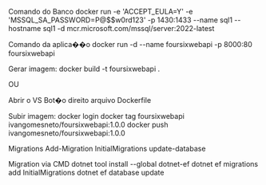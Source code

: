 Comando do Banco
docker run -e 'ACCEPT_EULA=Y' -e 'MSSQL_SA_PASSWORD=P@$$w0rd123' -p 1430:1433 --name sql1 --hostname sql1 -d mcr.microsoft.com/mssql/server:2022-latest

Comando da aplica��o
docker run -d --name foursixwebapi -p 8000:80 foursixwebapi

Gerar imagem:
docker build -t foursixwebapi .

OU

Abrir o VS
Bot�o direito arquivo Dockerfile

Subir imagem:
docker login
docker tag foursixwebapi ivangomesneto/foursixwebapi:1.0.0
docker push ivangomesneto/foursixwebapi:1.0.0


Migrations
Add-Migration  InitialMigrations
update-database

Migration via CMD
dotnet tool install --global dotnet-ef
dotnet ef migrations add InitialMigrations
dotnet ef database update